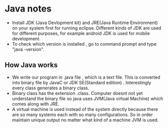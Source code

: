 

# Java notes

 - Install JDK (Java Devlopment kit) and JRE(Java Runtime Environment) on your system first for running eclipse. Different kinds of JDK are used for different purposes, for example android JDK is used for mobile development.
 - To check which version is installed , go to command prompt and type "java -version".
 
 ## How Java works
 
 - We write our program in .java file , which is a text file. This is converted into binary file by JavaC or JDK SE(Standard edition) . Interestingly every class generates a binary class.
 - Binary class has the extension .class. Computer doesnt not yet understand the binary file so java uses JVM(Java virtual Machine) which comes along with JRE.
 - A virtual machine is used instead of the system directly because there are so many systems each with so many configurations. So in order maintain unique output no matter what kind of a machine JVM is used. 

